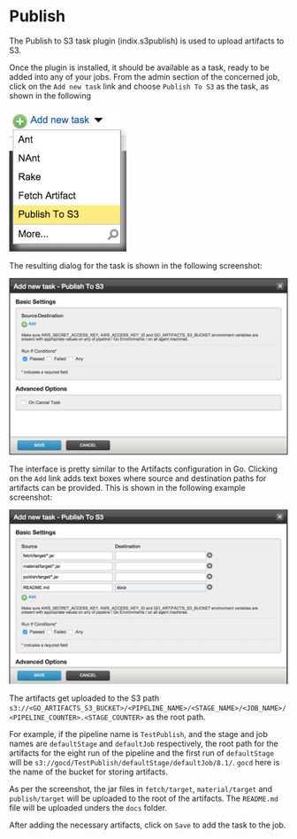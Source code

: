 Publish
===

The Publish to S3 task plugin (indix.s3publish) is used to upload artifacts to S3.

Once the plugin is installed, it should be available as a task, ready to be added into any of your jobs. From the admin section of the concerned job, click on the `Add new task` link and choose `Publish To S3` as the task, as shown in the following

![](add_task_publish.png)

The resulting dialog for the task is shown in the following screenshot:

![](modal_publish.png)

The interface is pretty similar to the Artifacts configuration in Go. Clicking on the `Add` link adds text boxes where source and destination paths for artifacts can be provided. This is shown in the following example screenshot:

![](add_task_publish_2.png)

The artifacts get uploaded to the S3 path `s3://<GO_ARTIFACTS_S3_BUCKET>/<PIPELINE_NAME>/<STAGE_NAME>/<JOB_NAME>/<PIPELINE_COUNTER>.<STAGE_COUNTER>` as the root path.

For example, if the pipeline name is `TestPublish`, and the stage and job names are `defaultStage` and `defaultJob` respectively, the root path for the artifacts for the eight run of the pipeline and the first run of `defaultStage` will be `s3://gocd/TestPublish/defaultStage/defaultJob/8.1/`. `gocd` here is the name of the bucket for storing artifacts.

As per the screenshot, the jar files in `fetch/target`, `material/target` and `publish/target` will be uploaded to the root of the artifacts. The `README.md` file will be uploaded unders the `docs` folder.

After adding the necessary artifacts, click on `Save` to add the task to the job.
